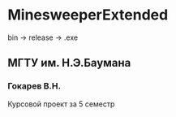 # MinesweeperExtended
bin -> release -> .exe

## МГТУ им. Н.Э.Баумана
### Гокарев В.Н.
Курсовой проект за 5 семестр
